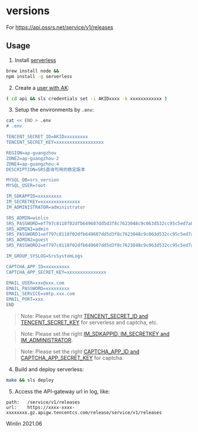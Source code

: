 # versions

For https://api.ossrs.net/service/v1/releases

## Usage

1. Install [serverless](https://github.com/serverless/serverless)

```bash
brew install node &&
npm install -g serverless
```

2. Create a [user with AK](https://console.cloud.tencent.com/cam):

```bash
( cd api && sls credentials set -i AKIDxxxx -k xxxxxxxxxxxx )
```

3. Setup the environments by `.env`:

```bash
cat << END > .env
# .env

TENCENT_SECRET_ID=AKIDxxxxxxxxx
TENCENT_SECRET_KEY=xxxxxxxxxxxxxxxxxx

REGION=ap-guangzhou
ZONE2=ap-guangzhou-2
ZONE4=ap-guangzhou-4
DESCRIPTION=SRS查询可用的稳定版本

MYSQL_DB=srs_version
MYSQL_USER=root

IM_SDKAPPID=xxxxxxxxx
IM_SECRETKEY=xxxxxxxxxxxxxxx
IM_ADMINISTRATOR=administrator

SRS_ADMIN=winlin
SRS_PASSWORD=ef797c8118f02dfb649607dd5d3f8c7623048c9c063d532cc95c5ed7a898a64f #sha256('12345678')
SRS_ADMIN1=admin
SRS_PASSWORD1=ef797c8118f02dfb649607dd5d3f8c7623048c9c063d532cc95c5ed7a898a64f
SRS_ADMIN2=guest
SRS_PASSWORD2=ef797c8118f02dfb649607dd5d3f8c7623048c9c063d532cc95c5ed7a898a64f

IM_GROUP_SYSLOG=SrsSystemLogs

CAPTCHA_APP_ID=xxxxxxxxx
CAPTCHA_APP_SECRET_KEY=xxxxxxxxxxxxxxx

EMAIL_USER=xxx@xxx.com
EMAIL_PASSWORD=xxxxxxxxx
EMAIL_SERVICE=smtp.xxx.com
EMAIL_PORT=xxx
END
```

> Note: Please set the right [TENCENT_SECRET_ID and TENCENT_SECRET_KEY](https://console.cloud.tencent.com/cam) for serverless and captcha, etc.

> Note: Please set the right [IM_SDKAPPID, IM_SECRETKEY and IM_ADMINISTRATOR](https://console.cloud.tencent.com/im-detail).

> Note: Please set the right [CAPTCHA_APP_ID and CAPTCHA_APP_SECRET_KEY](https://console.cloud.tencent.com/captcha/graphical) for captcha.

4. Build and deploy serverless:

```bash
make && sls deploy
```

5. Access the API-gateway url in log, like:

```
path:   /service/v1/releases
url:    https://xxxx-xxxx-xxxxxxxx.gz.apigw.tencentcs.com/release/service/v1/releases
```

Winlin 2021.06
